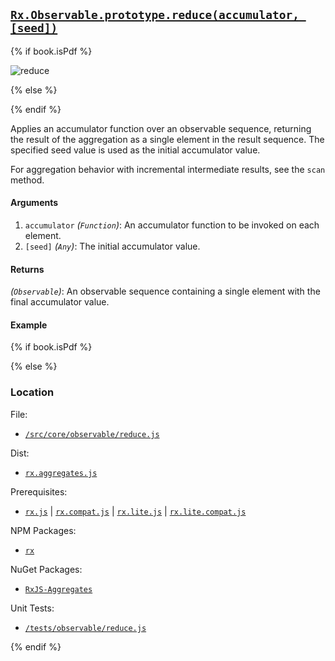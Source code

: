 ## [`Rx.Observable.prototype.reduce(accumulator, [seed])`](https://github.com/Reactive-Extensions/RxJS/blob/master/src/core/linq/observable/reduce.js)

{% if book.isPdf %}

![reduce](http://reactivex.io/documentation/operators/images/reduce.png)

{% else %}

<rx-marbles key="reduce"></rx-marbles>

{% endif %}

Applies an accumulator function over an observable sequence, returning the result of the aggregation as a single element in the result sequence. The specified seed value is used as the initial accumulator value.

For aggregation behavior with incremental intermediate results, see the `scan` method.

#### Arguments
1. `accumulator` *(`Function`)*:  An accumulator function to be invoked on each element.
2. `[seed]` *(`Any`)*: The initial accumulator value.
 
#### Returns
*(`Observable`)*: An observable sequence containing a single element with the final accumulator value.

#### Example

[](http://jsbin.com/jocin/1/embed?js,console)

{% if book.isPdf %}



{% else %}

### Location

File:
- [`/src/core/observable/reduce.js`](https://github.com/Reactive-Extensions/RxJS/blob/master/src/core/linq/observable/reduce.js)

Dist:
- [`rx.aggregates.js`](https://github.com/Reactive-Extensions/RxJS/blob/master/rx.aggregates.js)

Prerequisites:
- [`rx.js`](https://github.com/Reactive-Extensions/RxJS/blob/master/dist/rx.js) | [`rx.compat.js`](https://github.com/Reactive-Extensions/RxJS/blob/master/dist/rx.compat.js) | [`rx.lite.js`](https://github.com/Reactive-Extensions/RxJS/blob/master/rx.lite.js) | [`rx.lite.compat.js`](https://github.com/Reactive-Extensions/RxJS/blob/master/rx.lite.compat.js)

NPM Packages:
- [`rx`](https://www.npmjs.org/package/rx)

NuGet Packages:
- [`RxJS-Aggregates`](http://www.nuget.org/packages/RxJS-Aggregates/)

Unit Tests:
- [`/tests/observable/reduce.js`](https://github.com/Reactive-Extensions/RxJS/blob/master/tests/observable/reduce.js)

{% endif %}
